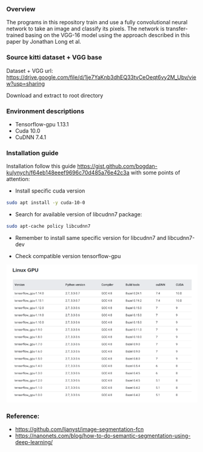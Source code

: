 ### Overview
The programs in this repository train and use a fully convolutional neural network to take an image and classify 
its pixels. The network is transfer-trained basing on the VGG-16 model using the approach described in this paper 
by Jonathan Long et al. 

### Source kitti dataset + VGG base
Dataset + VGG url: https://drive.google.com/file/d/1je7YaKnb3dhEQ33tvCeOeqt6vy2M_Ubv/view?usp=sharing

Download and extract to root directory 

### Environment descriptions
* Tensorflow-gpu 1.13.1
* Cuda 10.0
* CuDNN 7.4.1

### Installation guide
Installation follow this guide https://gist.github.com/bogdan-kulynych/f64eb148eeef9696c70d485a76e42c3a
with some points of attention:
* Install specific cuda version
```bash
sudo apt install -y cuda-10-0    
```
* Search for available version of libcudnn7 package:
```bash 
sudo apt-cache policy libcudnn7
```
* Remember to install same specific version for libcudnn7 and libcudnn7-dev

* Check compatible version tensorflow-gpu

![GPU setup environment](./assets/GPUsetup.png)

### Reference: 
* https://github.com/ljanyst/image-segmentation-fcn
* https://nanonets.com/blog/how-to-do-semantic-segmentation-using-deep-learning/
